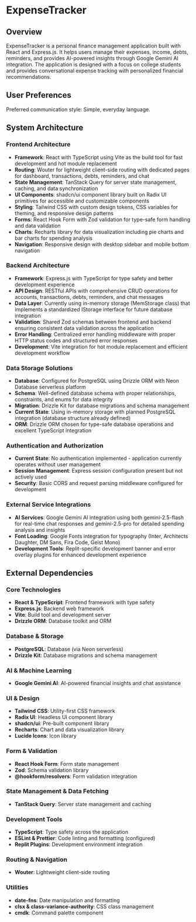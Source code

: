 # ExpenseTracker

## Overview

ExpenseTracker is a personal finance management application built with React and Express.js. It helps users manage their expenses, income, debts, reminders, and provides AI-powered insights through Google Gemini AI integration. The application is designed with a focus on college students and provides conversational expense tracking with personalized financial recommendations.

## User Preferences

Preferred communication style: Simple, everyday language.

## System Architecture

### Frontend Architecture
- **Framework**: React with TypeScript using Vite as the build tool for fast development and hot module replacement
- **Routing**: Wouter for lightweight client-side routing with dedicated pages for dashboard, transactions, debts, reminders, and chat
- **State Management**: TanStack Query for server state management, caching, and data synchronization
- **UI Components**: shadcn/ui component library built on Radix UI primitives for accessible and customizable components
- **Styling**: Tailwind CSS with custom design tokens, CSS variables for theming, and responsive design patterns
- **Forms**: React Hook Form with Zod validation for type-safe form handling and data validation
- **Charts**: Recharts library for data visualization including pie charts and bar charts for spending analysis
- **Navigation**: Responsive design with desktop sidebar and mobile bottom navigation

### Backend Architecture
- **Framework**: Express.js with TypeScript for type safety and better development experience
- **API Design**: RESTful APIs with comprehensive CRUD operations for accounts, transactions, debts, reminders, and chat messages
- **Data Layer**: Currently using in-memory storage (MemStorage class) that implements a standardized IStorage interface for future database integration
- **Validation**: Shared Zod schemas between frontend and backend ensuring consistent data validation across the application
- **Error Handling**: Centralized error handling middleware with proper HTTP status codes and structured error responses
- **Development**: Vite integration for hot module replacement and efficient development workflow

### Data Storage Solutions
- **Database**: Configured for PostgreSQL using Drizzle ORM with Neon Database serverless platform
- **Schema**: Well-defined database schema with proper relationships, constraints, and enums for data integrity
- **Migration**: Drizzle Kit for database migrations and schema management
- **Current State**: Using in-memory storage with planned PostgreSQL integration (database structure already defined)
- **ORM**: Drizzle ORM chosen for type-safe database operations and excellent TypeScript integration

### Authentication and Authorization
- **Current State**: No authentication implemented - application currently operates without user management
- **Session Management**: Express session configuration present but not actively used
- **Security**: Basic CORS and request parsing middleware configured for development

### External Service Integrations
- **AI Services**: Google Gemini AI integration using both gemini-2.5-flash for real-time chat responses and gemini-2.5-pro for detailed spending analysis and insights
- **Font Loading**: Google Fonts integration for typography (Inter, Architects Daughter, DM Sans, Fira Code, Geist Mono)
- **Development Tools**: Replit-specific development banner and error overlay plugins for enhanced development experience

## External Dependencies

### Core Technologies
- **React & TypeScript**: Frontend framework with type safety
- **Express.js**: Backend web framework
- **Vite**: Build tool and development server
- **Drizzle ORM**: Database toolkit and ORM

### Database & Storage
- **PostgreSQL**: Database (via Neon serverless)
- **Drizzle Kit**: Database migrations and schema management

### AI & Machine Learning
- **Google Gemini AI**: AI-powered financial insights and chat assistance

### UI & Design
- **Tailwind CSS**: Utility-first CSS framework
- **Radix UI**: Headless UI component library
- **shadcn/ui**: Pre-built component library
- **Recharts**: Chart and data visualization library
- **Lucide Icons**: Icon library

### Form & Validation
- **React Hook Form**: Form state management
- **Zod**: Schema validation library
- **@hookform/resolvers**: Form validation integration

### State Management & Data Fetching
- **TanStack Query**: Server state management and caching

### Development Tools
- **TypeScript**: Type safety across the application
- **ESLint & Prettier**: Code linting and formatting (configured)
- **Replit Plugins**: Development environment integration

### Routing & Navigation
- **Wouter**: Lightweight client-side routing

### Utilities
- **date-fns**: Date manipulation and formatting
- **clsx & class-variance-authority**: CSS class management
- **cmdk**: Command palette component